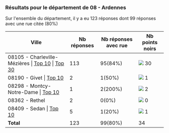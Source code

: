 ### Résultats pour le département de 08 - Ardennes

Sur l'ensemble du département, il y a eu 123 réponses dont 99 réponses avec une rue citée (80%)

| Ville | Nb réponses | Nb réponses avec rue | Nb points noirs |
|-------------|-------------|----------------------|-----------------|
|08105 - Charleville-Mézières&nbsp;&#124;&nbsp;<a href='08105 - Charleville-Mézières_top10.md'>Top 10</a>&nbsp;&#124;&nbsp;<a href='08105 - Charleville-Mézières_top30.md'>Top 30</a>|113|95(84%)|<img src="../../img/bar_88.gif" />&nbsp;30|
|08190 - Givet&nbsp;&#124;&nbsp;<a href='08190 - Givet_top1.md'>Top 10</a>|2|1(50%)|<img src="../../img/bar_2.gif" />&nbsp;1|
|08298 - Montcy-Notre-Dame&nbsp;&#124;&nbsp;<a href='08298 - Montcy-Notre-Dame_top2.md'>Top 10</a>|1|2(200%)|<img src="../../img/bar_5.gif" />&nbsp;2|
|08362 - Rethel|2|0(0%)|<img src="../../img/bar_0.gif" />&nbsp;0|
|08409 - Sedan&nbsp;&#124;&nbsp;<a href='08409 - Sedan_top1.md'>Top 10</a>|5|1(20%)|<img src="../../img/bar_2.gif" />&nbsp;1|
| **Total** |123|99(80%)|34|
